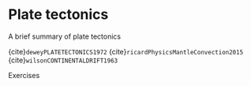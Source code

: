 # Plate tectonics

A brief summary of plate tectonics

{cite}`deweyPLATETECTONICS1972`
{cite}`ricardPhysicsMantleConvection2015`
{cite}`wilsonCONTINENTALDRIFT1963`

Exercises

